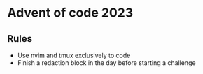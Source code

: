 # Advent of code 2023

## Rules
 - Use nvim and tmux exclusively to code
 - Finish a redaction block in the day before starting a challenge

